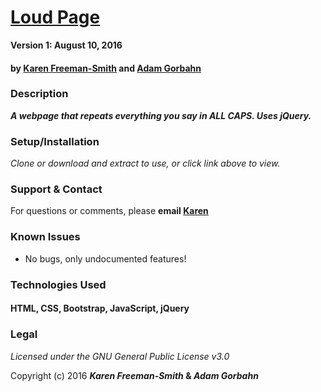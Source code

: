 # [Loud Page](http://karenfreemansmith.github.io/loud-page)

__Version 1: August 10, 2016__
#### by [Karen Freeman-Smith](http://karenfreemansmith.github.io) and [Adam Gorbahn](https://github.com/Pyrrus)

### Description
__*A webpage that repeats everything you say in ALL CAPS. Uses jQuery.*__

### Setup/Installation
*Clone or download and extract to use, or click link above to view.*

### Support & Contact
For questions or comments, please __email [Karen](karenfreemansmith@gmail.com)__

### Known Issues
* No bugs, only undocumented features!

### Technologies Used
#### HTML, CSS, Bootstrap, JavaScript, jQuery

### Legal
*Licensed under the GNU General Public License v3.0*

Copyright (c) 2016 **_Karen Freeman-Smith_ & _Adam Gorbahn_**
